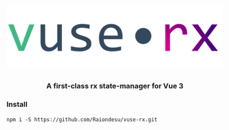 <h1 align="center" style="text-align: center">
  <img src="logo-g.png"/>
</h1>

<h3  align="center" style="text-align: center">A first-class rx state-manager for Vue 3</h3>


### Install
`npm i -S https://github.com/Raiondesu/vuse-rx.git`
